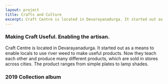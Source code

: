 ```yaml
---
layout: project
title: Crafts and Culture
excerpt: Craft Centre is located in Devarayanadurga. It started out as a means to enable locals to use river weed to make useful products.
---
```


### Making Craft Useful. Enabling the artisan.

Craft Centre is located in Devarayanadurga. It started out as a means to enable locals to use river weed to make useful products. Now they teach each other and produce many different products, which are sold in stores across cities. The product ranges from simple plates to lamp shades.


### 2019 Collection album

<script src="https://cdn.jsdelivr.net/npm/publicalbum@latest/embed-ui.min.js" async></script>
<div class="pa-gallery-player-widget" style="width:100%; height:480px; display:none;"
  data-link="https://photos.app.goo.gl/NdaKUYVNfuFvK7deA"
  data-title="Collection 2019"
  data-description="38 new photos · Album by TB Dinesh"
  data-delay="3">
  <object data="https://lh3.googleusercontent.com/GdL2s8tQuO34Y8y8vJipOwDWlOAp--k3fqAxJGjQa_psOuHnoJ2FTzhO1_gHBua6ktCMLTZCPDKYY0N63eiaRhujIjx4io1cmUiZbqei5X6FZQVBrvrWf-zmQcceTpyedq-HVFpoqQ=w1920-h1080"></object>
  <object data="https://lh3.googleusercontent.com/iYA-_pGM8O734WjHwN1-irE2d2kDdbgWgEERPRJ_bvAvujBz4xoPu-L2oqW_GhwVEBAv0YJPJAGnx0c5HNHG-Y2kqTV1SDES9wnFliuSKgQ20Z7PcCh8q_Zm8kugyX0pe_0OxznwZw=w1920-h1080"></object>
  <object data="https://lh3.googleusercontent.com/LS8J4YbYXOSj-0ubnLPILRHfnajcZaEy5YD8q8UoxeeCI3aXashUJbAg8QhnhEzWuzuK2r6z-R-OxBPDNtLiYgYM7n4JCe29RUjvDR9xqXsXJ5b9jmMsAJNPdgZwFf3LFWZ-_QqJdA=w1920-h1080"></object>
  <object data="https://lh3.googleusercontent.com/9NAHahrkdK9Fgt04Z9leNzZ5Lz8VFfiJHTtDwOygHGTWA5BjDa-ySPAtxCgjU0Xr4rIHlGiXIcBVhVLR7TE4GKm5sWsN1zcvcx1feKti2may4iHpeBsryEvTKgeS-K6xJ_JfTJuDGA=w1920-h1080"></object>
  <object data="https://lh3.googleusercontent.com/5uPtYC4SPUD8i2UU5lWtqtMMoj23CrOTztF7iXI4qTnyjl_yVsJkUoVz4ASl2ZCSyFH2sJ51yYZfI5oCllP4v6jV6deFxjTOM0hvUDzbMnLCHLXlf142PUbpKjaJVhiz3w7ymoRsyQ=w1920-h1080"></object>
  <object data="https://lh3.googleusercontent.com/XymoUVbZgWvYia86FiqUdC6pbk3U7e0dQ6gJpJ4Cwlpz9fD1ooYwyKFP7LWVuCPk8NdVejeGYCyhJBPAqLMNIi-Eb1E1ZFRECm6nbEumCm0X4xsVcLjxIarIRicGFuLVwA5qT7DXgA=w1920-h1080"></object>
  <object data="https://lh3.googleusercontent.com/hH2RdZwRRHFc2ztSrerBAPRmO_rHQADa18LjDPvHhKaB8lb87-zzCfA-KQ1OKcrLe6tDwv2i1nyen2Nv-hPBPA6QEmwf77itPOra0ENGTjgy-SRuMyr1mjF_-h7QU6l_csNbajUahw=w1920-h1080"></object>
  <object data="https://lh3.googleusercontent.com/o3liSktqI4W0e11sn9feG5R-HQHRlzHQ32SZMCAWjL2m3oSwpQ3djYTmxS39lUjU91j_PEAPPC8MUwonBq1EBbR6bKr-k6p9o7HSCkYwh8IH_Va1R1XrCAbd7p0K1DKdyntYFYp9sQ=w1920-h1080"></object>
  <object data="https://lh3.googleusercontent.com/8l4i7j21fhUw-d0JCRgxdYak1GopT7oSZGMaJsxcY2-UfEXA3ZplOc3YhdP7P7W9vw1N74id2gZuxTWx8xq7WM5PXCgYda5XId3LLoHAM8hxQ8adSjtfiRwvUf-dUQQuTtXj1_GZ1A=w1920-h1080"></object>
  <object data="https://lh3.googleusercontent.com/IQmZyU-ERkgwioWfFFfDc1pPVRhJ2SfrPD4BCgSkPYtveTLdvs4lWzM4HWYn3t7JPxWqtl_bKvur-8_K7bbYQRGENqz-rZS1W6tZertKk4R6JhaNuVFy8VPgPC1FbPRmL034rlz5rQ=w1920-h1080"></object>
  <object data="https://lh3.googleusercontent.com/u6RfkpK90yGVuevhyW6QVtdV2MzTYxVusjjQ8HOOjV4JsiCNAZ5Yv5XIwFdikSi75KqyHhwOPCgjJrDR45MsqFLfTgekJbIcwKEwUVxERquw-Duf3ixkyvvZDqL6dTRSGwwmxJQtOg=w1920-h1080"></object>
  <object data="https://lh3.googleusercontent.com/oJiGS_WioverEVRClyd3ynwL9GHI2TBcwmS0WyQQA7sqiSrL1VYwWITegIr6tkpWQ_jhESnmvRAPMlFt58f5P_s1NaU7zMTyEbtdicFj8iRDaU1C5ek_U8ewESZE8M2rw-tNoHkuqg=w1920-h1080"></object>
  <object data="https://lh3.googleusercontent.com/Ez5IoI-WdFP5BHd5c4nfedxYg2DGPGRtQyIwZUTdDYjuqhAUA2T0cRtDCqV46aeJ9MZrIHeT4EuYEIsU9cm2w-pVCLRpDp8i0Ox00kCb8sXAtChNJ0R2feKK_byysuF1VAE8o6xE9A=w1920-h1080"></object>
  <object data="https://lh3.googleusercontent.com/B3Yng0SF2M5NC0j46WPPh603tuhY1KNcqd7UN9256lBW9RmP9eZiAW-CiWeZRn9vSBOVoyga2njg_d3jQy60gkzS2VqARjwHoacsICbOimcyN7-pOB2QzMPhBfAH6E1eNnkJW3Osdg=w1920-h1080"></object>
  <object data="https://lh3.googleusercontent.com/54qsQluLrj5pPeReUTZJBSs8FEFPT8jlIm2H2kZgGqvd9p0fzIpU0ogvimZYcNhh2Qcs0vuZoNxirheLFjR4annOq_ahi4XpLyA3g9Ayw456J8SHvhdvRk8AWOJDpDptODhW2-70lA=w1920-h1080"></object>
  <object data="https://lh3.googleusercontent.com/EiGESA6h7ySiXT8WJ7Rpv2F6j9WgufCCBSwJdW7pVk2fMPBze-BFHj9C-z7QkjHgboW-q4oKdaTf1jl_1XMHmCSl-Ra9j1f2vRgY_aWY_IRN35eI_jgMGihesgqFIJHAFaPJKpp_1Q=w1920-h1080"></object>
  <object data="https://lh3.googleusercontent.com/JctDAMhtSP2ZK7pRw3BoD-oNItR6xKBlXmjaCRipGYEAPSPOQLRzuQGjCoIzBwnp2CNOB-A_ptjtfiVzK5L4y9BvhmZOzH9X0xwVNEpfc0vbnNPi0q1bRqFip-ZMRL4eIod4SQE55Q=w1920-h1080"></object>
  <object data="https://lh3.googleusercontent.com/79-r90iBKSOjC180b3c8putACjeK90vX9M97pIW1j8lqFFKGHFU1fprswcWJX_ygwEzA-2UeLgTRho_Tf9lTJceEmwtg0jXQJt2cpLrPMfqVKSPbI9clnWRssZydHK9mNOIx40WKKg=w1920-h1080"></object>
  <object data="https://lh3.googleusercontent.com/LTA5-LWas_MBBvKeaPKM5ztfOKL-zaFznp8dZfiYEebvdgu6rXmaDU__ZhjdMFnSH2V5LysgoWVUif10sR-J5he9cbjrhhPLlPldvihSM5DBsXXww8mypEJd856K5YAhKzcpYnp-bA=w1920-h1080"></object>
  <object data="https://lh3.googleusercontent.com/rWj37Yai3l6rq9wyQB03pl2HE-lqz3ijZ57QJCdEwVTylGNLOFPtuMbCO88mJqj_K70ytfUH0dQc-MAIewXP1eOgAGMRxEOOBRfAeCtB75ZDLPvd-OgJAKExj1sEHQnZGYglYdB2sw=w1920-h1080"></object>
  <object data="https://lh3.googleusercontent.com/4zaOtrNyd10eezzRdS_qVS8KDFAV4__8HRmZ3EV5S5GWRra6z8xzCg_e2pQhflcrG18H03-aj5eEtpqJKIHTYFAdQrS7cpclUv1aQNYYuAaC7ZNXeS-g_FG7HbTOwhFJ4kdwP1OQaw=w1920-h1080"></object>
  <object data="https://lh3.googleusercontent.com/cMoR6LblFJ8vRbpVCqmGAuvjdzxKTTVA8KWlU-whqll32XR0F0U40dW794-Y7_YTIHfhZlazgXCFOqGeIpKx0WwsLoLKoNeZmdHWm_VcTH2z1ng_fCnt0T_4IhfnGd9XmsCMBefDLg=w1920-h1080"></object>
  <object data="https://lh3.googleusercontent.com/xzw3SvYKuWs26-5BC4nPBTY2CSIlYIZdQxZFZzrRYNW0klpEmg9dJjTktceQXm7uaK9QE6kJBRMbrGa_0vEb6ChZhCxrHgNSxwct37bfSvKI0eujaUOt5qeKq8y2L7pLny2O8fgGZw=w1920-h1080"></object>
  <object data="https://lh3.googleusercontent.com/S22E6wOaWvKGWBo7Pm0HeAwAetC4Zz6Ankpc20P-gb8sNidfVD4Cw9DiUqojAm6LFQrah37sNjsxVG0EEsyGlyZ12m8lWQs9rvC3jRHrkPAOTBb8XEnb1S3waqkzQ8sxs5GO0VR2sA=w1920-h1080"></object>
  <object data="https://lh3.googleusercontent.com/vvdJdzFjhBCSO5e75JfNbP_D5cZ1eEknc_tuT-hlH3XssGkv165sgdsybDOGVQTxYMy8R2dDxBFw4jXyWcJVLjvZxErcYEkFyKsfbPz1nbzztZy5lm0KJHlJJhbdRDPeGMLW_lIqOA=w1920-h1080"></object>
  <object data="https://lh3.googleusercontent.com/FfxDxk9T-IyZz7jtaHDzHjviUcMeqSHrMEQEC6RFpsI6Zg569HgZ4ohaNdj9EOqE02jftyt9HXm_TaXyClqP8_oyL23ll__DSDMutuq374_W-1yNK0-9DDYoyL7cvE9UJczrDaPDxg=w1920-h1080"></object>
  <object data="https://lh3.googleusercontent.com/NPn0uAQ_jf2OC3a2QyggepjvGWDXrrZMNefIBeBi9FLMej2vpbV83ehRmWr46L8kLJrpZFPBgOP4MJnnKJY9LNOYgI_cOwZuA7ymyPMGpMlCGd-M4FRZ7DlLCK6bfWBss_Pg-KXvqw=w1920-h1080"></object>
  <object data="https://lh3.googleusercontent.com/76s_VHtfaXIOKIERDbf25QkUU7opEDl0OimNtt57pRNEEI7alqYLxrNCqxaKdXluYxY9zmJg-1IPrzqP3hdb9VQDkmgit2Vu2x3qV4milHWeGAimChXLpWh3gdHawDTZXsAgHdoybQ=w1920-h1080"></object>
  <object data="https://lh3.googleusercontent.com/010JAcmTNU_M5OPAK_q-Wm6sPg6jEqhgTcNA-QEP5wsWXAKX3S8X94kLFE1t5-FOSjXVcvJhmTOyalaHAoJE9VIFmnBnfKN1lTpP9o224WEPe7TXXqjIclyebYN4zL-XSJN3-SktKg=w1920-h1080"></object>
  <object data="https://lh3.googleusercontent.com/DF6rydaZ3yYfuDBlM6JcI-IZ0rckYI61X0yZ6rRPPIu1tTrsaCq3pN6XwW9V226q682o0879A-2YQJme7_ol8LJhSMYLt9JH4PzTYUDXohOkKR4QIv9AQbqDERDZ79BRVot9aa0E6g=w1920-h1080"></object>
  <object data="https://lh3.googleusercontent.com/r6QvoTmu-_1ZSNzhVC3DW2DpBDsLxP60Os_RiqTo2DUIf-vDnjlwsm8ueFhrlOYaopxK5CoUS0XB4tZToNlyG1V0QDwCRkwrkzgplbImoFMHOF0e-lGLBM2UaiwpKyhk0cAGB1UyyA=w1920-h1080"></object>
  <object data="https://lh3.googleusercontent.com/ExDSMXlAPvqLF27yJIQSzAnmB1OTVR4Vx45MOwBNlv-FywW8vBKXJys0TfZWxGS1TSLDtfGBFJScTGeFowE6Hcnnt-l5cee4REyb89516W48Pe8W2W_EMtoKCtSiCy_NkM3l3wYRhQ=w1920-h1080"></object>
  <object data="https://lh3.googleusercontent.com/FcIjAmUQLZBWU2w_w3AbFeZAVGCmdyd30M3P8Q_jXeuGTRMH9KjTa-70RBG0Q_c6SSMCtsJgUYXRebPZ2H-Bjh1m6B6D-mTwEtVgl78bPHDgSQBZVSW4CJS4udVFlhLLGSrewp8SpA=w1920-h1080"></object>
  <object data="https://lh3.googleusercontent.com/O8lLDNYT54ISb8aUUKn_syGt2ALyjEiPHe0AkoworPfK_Ui9PxhEji-tf89wil_bhluRX34txX7ljBQldPjeqstMOKmamb-PWFx9DIlC-v8iWIQayu8DkRgLsRKYBKWxhaoEP8DzDw=w1920-h1080"></object>
  <object data="https://lh3.googleusercontent.com/eJchRs6yiQeFIw8-mAAIWoD1baveUoVml3fi_EMq5ys1wdyT9ulFYXF-YshPYHvDXTqB9W8DyNSwSa0L4b3fUY_MUEGHtYmkkBiD7cT-2_WrsHSt3J1SPR0bshGBTVT8plfkgOuCcQ=w1920-h1080"></object>
  <object data="https://lh3.googleusercontent.com/-WBFiVxV36I30aZ9nzQ-IBCHEiNaELyiqetO1ySMxZqBSFkt7qqS49w3kNvvJlo-N_CD58rvQjz4YHttMA9g1xAV1_1WIh80aa1B8uM9nLjFF7F_B2zM8H5F2YLz6bX0aRu0I3_2iw=w1920-h1080"></object>
  <object data="https://lh3.googleusercontent.com/ovyMi9kTEmanvvH8r2eOALvvRlDvEy3GqpskXZQtI7P4sA43N65DwAOivabv5xSepvWHDOG63T77njbtlnYHjGK4-DRty9rCvaLsOkciNV__sM3_Tqrx3Kpa8kHBXmqXh-G5bHFQmA=w1920-h1080"></object>
  <object data="https://lh3.googleusercontent.com/JjIhEBTC9uyrU3tJ6Tk2UQpgzD2Vq_9tCYWzr0qeOD2WmNtxeJARtG9mRRZ61ChFkXSvIsiENNqWMJSGANAjA6hCNwzl34MuafJOxD9pXbj0JYSHONVPBFXwi3Msyh5iNQRwsKsCoA=w1920-h1080"></object>
</div>

